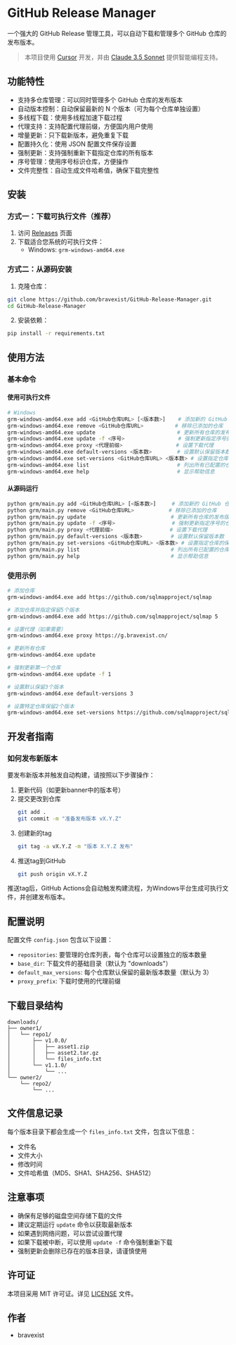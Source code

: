 # GitHub Release Manager

一个强大的 GitHub Release 管理工具，可以自动下载和管理多个 GitHub 仓库的发布版本。

> 本项目使用 [Cursor](https://cursor.sh) 开发，并由 [Claude 3.5 Sonnet](https://www.anthropic.com/index/claude-3-sonnet-20240229) 提供智能编程支持。

## 功能特性

- 支持多仓库管理：可以同时管理多个 GitHub 仓库的发布版本
- 自动版本控制：自动保留最新的 N 个版本（可为每个仓库单独设置）
- 多线程下载：使用多线程加速下载过程
- 代理支持：支持配置代理前缀，方便国内用户使用
- 增量更新：只下载新版本，避免重复下载
- 配置持久化：使用 JSON 配置文件保存设置
- 强制更新：支持强制重新下载指定仓库的所有版本
- 序号管理：使用序号标识仓库，方便操作
- 文件完整性：自动生成文件哈希值，确保下载完整性

## 安装

### 方式一：下载可执行文件（推荐）

1. 访问 [Releases](https://github.com/bravexist/GitHub-Release-Manager/releases) 页面
2. 下载适合您系统的可执行文件：
   - Windows: `grm-windows-amd64.exe`

### 方式二：从源码安装

1. 克隆仓库：
```bash
git clone https://github.com/bravexist/GitHub-Release-Manager.git
cd GitHub-Release-Manager
```

2. 安装依赖：
```bash
pip install -r requirements.txt
```

## 使用方法

### 基本命令

#### 使用可执行文件

```bash
# Windows
grm-windows-amd64.exe add <GitHub仓库URL> [<版本数>]    # 添加新的 GitHub 仓库，可指定保留版本数
grm-windows-amd64.exe remove <GitHub仓库URL>          # 移除已添加的仓库
grm-windows-amd64.exe update                          # 更新所有仓库的发布版本
grm-windows-amd64.exe update -f <序号>                 # 强制更新指定序号的仓库
grm-windows-amd64.exe proxy <代理前缀>                 # 设置下载代理
grm-windows-amd64.exe default-versions <版本数>        # 设置默认保留版本数
grm-windows-amd64.exe set-versions <GitHub仓库URL> <版本数> # 设置指定仓库的保留版本数
grm-windows-amd64.exe list                            # 列出所有已配置的仓库
grm-windows-amd64.exe help                            # 显示帮助信息
```

#### 从源码运行

```bash
python grm/main.py add <GitHub仓库URL> [<版本数>]     # 添加新的 GitHub 仓库，可指定保留版本数
python grm/main.py remove <GitHub仓库URL>           # 移除已添加的仓库
python grm/main.py update                           # 更新所有仓库的发布版本
python grm/main.py update -f <序号>                  # 强制更新指定序号的仓库
python grm/main.py proxy <代理前缀>                  # 设置下载代理
python grm/main.py default-versions <版本数>         # 设置默认保留版本数
python grm/main.py set-versions <GitHub仓库URL> <版本数> # 设置指定仓库的保留版本数
python grm/main.py list                             # 列出所有已配置的仓库
python grm/main.py help                             # 显示帮助信息
```

### 使用示例

```bash
# 添加仓库
grm-windows-amd64.exe add https://github.com/sqlmapproject/sqlmap

# 添加仓库并指定保留5个版本
grm-windows-amd64.exe add https://github.com/sqlmapproject/sqlmap 5

# 设置代理（如果需要）
grm-windows-amd64.exe proxy https://g.bravexist.cn/

# 更新所有仓库
grm-windows-amd64.exe update

# 强制更新第一个仓库
grm-windows-amd64.exe update -f 1

# 设置默认保留3个版本
grm-windows-amd64.exe default-versions 3

# 设置特定仓库保留2个版本
grm-windows-amd64.exe set-versions https://github.com/sqlmapproject/sqlmap 2
```

## 开发者指南

### 如何发布新版本

要发布新版本并触发自动构建，请按照以下步骤操作：

1. 更新代码（如更新banner中的版本号）
2. 提交更改到仓库
   ```bash
   git add .
   git commit -m "准备发布版本 vX.Y.Z"
   ```
3. 创建新的tag
   ```bash
   git tag -a vX.Y.Z -m "版本 X.Y.Z 发布"
   ```
4. 推送tag到GitHub
   ```bash
   git push origin vX.Y.Z
   ```

推送tag后，GitHub Actions会自动触发构建流程，为Windows平台生成可执行文件，并创建发布版本。

## 配置说明

配置文件 `config.json` 包含以下设置：

- `repositories`: 要管理的仓库列表，每个仓库可以设置独立的版本数量
- `base_dir`: 下载文件的基础目录（默认为 "downloads"）
- `default_max_versions`: 每个仓库默认保留的最新版本数量（默认为 3）
- `proxy_prefix`: 下载时使用的代理前缀

## 下载目录结构

```
downloads/
├── owner1/
│   └── repo1/
│       ├── v1.0.0/
│       │   ├── asset1.zip
│       │   ├── asset2.tar.gz
│       │   └── files_info.txt
│       └── v1.1.0/
│           └── ...
└── owner2/
    └── repo2/
        └── ...
```

## 文件信息记录

每个版本目录下都会生成一个 `files_info.txt` 文件，包含以下信息：
- 文件名
- 文件大小
- 修改时间
- 文件哈希值（MD5、SHA1、SHA256、SHA512）

## 注意事项

- 确保有足够的磁盘空间存储下载的文件
- 建议定期运行 `update` 命令以获取最新版本
- 如果遇到网络问题，可以尝试设置代理
- 如果下载被中断，可以使用 `update -f` 命令强制重新下载
- 强制更新会删除已存在的版本目录，请谨慎使用

## 许可证

本项目采用 MIT 许可证。详见 [LICENSE](LICENSE) 文件。

## 作者

- bravexist
